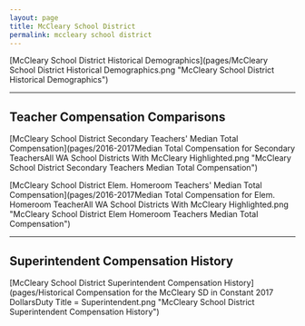 ```yaml
---
layout: page
title: McCleary School District
permalink: mccleary school district
---
```



[McCleary School District Historical Demographics](pages/McCleary School District Historical Demographics.png "McCleary School District Historical Demographics")

___

## Teacher Compensation Comparisons

[McCleary School District Secondary Teachers' Median Total Compensation](pages/2016-2017Median Total Compensation for Secondary TeachersAll WA School Districts With McCleary Highlighted.png "McCleary School District Secondary Teachers Median Total Compensation")

[McCleary School District Elem. Homeroom Teachers' Median Total Compensation](pages/2016-2017Median Total Compensation for Elem. Homeroom TeacherAll WA School Districts With McCleary Highlighted.png "McCleary School District Elem Homeroom Teachers Median Total Compensation")


___

## Superintendent Compensation History

[McCleary School District Superintendent Compensation History](pages/Historical Compensation for the McCleary SD in Constant 2017 DollarsDuty Title = Superintendent.png "McCleary School District Superintendent Compensation History")

